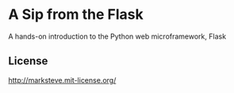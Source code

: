 # A Sip from the Flask

A hands-on introduction to the Python web microframework, Flask

## License

http://marksteve.mit-license.org/
